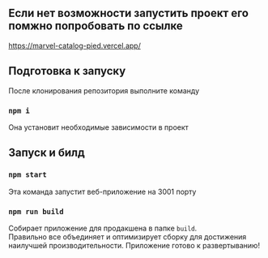 ## Если нет возможности запустить проект его помжно попробовать по ссылке

https://marvel-catalog-pied.vercel.app/

## Подготовка к запуску

После клонирования репозитория выполните команду

### `npm i`

Она установит необходимые зависимости в проект

## Запуск и билд

### `npm start`

Эта команда запустит веб-приложение на 3001 порту

### `npm run build`

Собирает приложение для продакшена в папке `build`.\
Правильно все объединяет и оптимизирует сборку для достижения наилучшей производительности.
Приложение готово к развертыванию!

